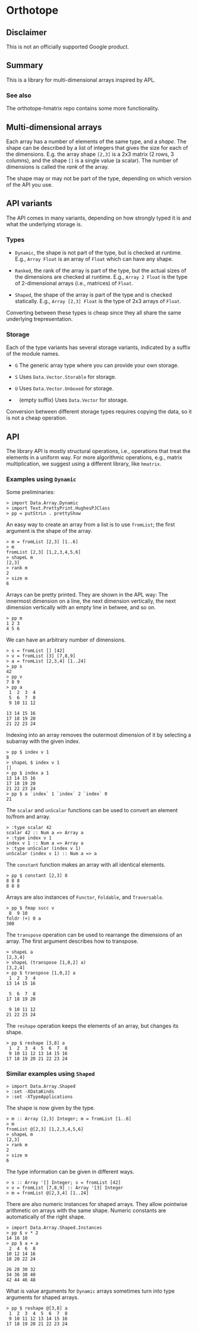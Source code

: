 # Orthotope

## Disclaimer

This is not an officially supported Google product.

## Summary

This is a library for multi-dimensional arrays inspired by APL.

### See also
The orthotope-hmatrix repo contains some more functionality.

## Multi-dimensional arrays

Each array has a number of elements of the same type, and a *shape*. The shape
can be described by a list of integers that gives the size for each of the
dimensions. E.g. the array shape `[2,3]` is a 2x3 matrix (2 rows, 3
columns), and the shape `[]` is a single value (a scalar).
The number of dimensions is called the *rank* of the array.

The shape may or may not be part of the type, depending on which version of the
API you use.

## API variants

The API comes in many variants, depending on how strongly typed it is and what
the underlying storage is.

### Types

*   `Dynamic`, the shape is not part of the type, but is checked at runtime.
    E.g., `Array Float` is an array of `Float` which can have any shape.

*   `Ranked`, the rank of the array is part of the type, but the actual sizes of
    the dimensions are checked at runtime. E.g., `Array 2 Float` is the type of
    2-dimensional arrays (i.e., matrices) of `Float`.

*   `Shaped`, the shape of the array is part of the type and is checked
    statically. E.g., `Array [2,3] Float` is the type of 2x3 arrays of `Float`.

Converting between these types is cheap since they all share the same underlying
trepresentation.

### Storage

Each of the type variants has several storage variants, indicated by a suffix of
the module names.

*   `G` The generic array type where you can provide your own storage.

*   `S` Uses `Data.Vector.Storable` for storage.

*   `U` Uses `Data.Vector.Unboxed` for storage.

*   ` ` (empty suffix) Uses `Data.Vector` for storage.

Conversion between different storage types requires copying the data, so it is
not a cheap operation.

## API

The library API is mostly structural operations, i.e., operations that
treat the elements in a uniform way.  For more algorithmic operations,
e.g., matrix multiplication, we suggest using a different library,
like `hmatrix`.

### Examples using `Dynamic`

Some preliminaries:

```
> import Data.Array.Dynamic
> import Text.PrettyPrint.HughesPJClass
> pp = putStrLn . prettyShow
```

An easy way to create an array from a list is to use `fromList`;
the first argument is the shape of the array.

```
> m = fromList [2,3] [1..6]
> m
fromList [2,3] [1,2,3,4,5,6]
> shapeL m
[2,3]
> rank m
2
> size m
6
```

Arrays can be pretty printed.  They are shown in the APL way:
The innermost dimension on a line, the next dimension vertically,
the next dimension vertically with an empty line in betwee, and so on.

```
> pp m
1 2 3
4 5 6
```

We can have an arbitrary number of dimensions.

```
> s = fromList [] [42]
> v = fromList [3] [7,8,9]
> a = fromList [2,3,4] [1..24]
> pp s
42
> pp v
7 8 9
> pp a
 1  2  3  4
 5  6  7  8
 9 10 11 12

13 14 15 16
17 18 19 20
21 22 23 24
```

Indexing into an array removes the outermost dimension of it by selecting a subarray with the given index.

```
> pp $ index v 1
8
> shapeL $ index v 1
[]
> pp $ index a 1
13 14 15 16
17 18 19 20
21 22 23 24
> pp $ a `index` 1 `index` 2 `index` 0
21
```

The `scalar` and `unScalar` functions can be used to convert an element to/from and array.
```
> :type scalar 42
scalar 42 :: Num a => Array a
> :type index v 1
index v 1 :: Num a => Array a
> :type unScalar (index v 1)
unScalar (index v 1) :: Num a => a
```

The `constant` function makes an array with all identical elements.

```
> pp $ constant [2,3] 8
8 8 8
8 8 8
```

Arrays are also instances of `Functor`, `Foldable`, and `Traversable`.

```
> pp $ fmap succ v
 8  9 10
foldr (+) 0 a
300
```

The `transpose` operation can be used to rearrange the dimensions of an array.
The first argument describes how to transpose.

```
> shapeL a
[2,3,4]
> shapeL (transpose [1,0,2] a)
[3,2,4]
> pp $ transpose [1,0,2] a
 1  2  3  4
13 14 15 16

 5  6  7  8
17 18 19 20

 9 10 11 12
21 22 23 24
```

The `reshape` operation keeps the elements of an array,
but changes its shape.

```
> pp $ reshape [3,8] a
 1  2  3  4  5  6  7  8
 9 10 11 12 13 14 15 16
17 18 19 20 21 22 23 24
```



### Similar examples using `Shaped`

```
> import Data.Array.Shaped
> :set -XDataKinds
> :set -XTypeApplications
```

The shape is now given by the type.

```
> m :: Array [2,3] Integer; m = fromList [1..6]
> m
fromList @[2,3] [1,2,3,4,5,6]
> shapeL m
[2,3]
> rank m
2
> size m
6
```

The type information can be given in different ways.

```
> s :: Array '[] Integer; s = fromList [42]
> v = fromList [7,8,9] :: Array '[3] Integer
> m = fromList @[2,3,4] [1..24]
```

There are also numeric instances for shaped arrays.
They allow pointwise arithmetic on arrays with the same shape.
Numeric constants are automatically of the right shape.

```
> import Data.Array.Shaped.Instances
> pp $ v * 2
14 16 18
> pp $ a + a
 2  4  6  8
10 12 14 16
18 20 22 24

26 28 30 32
34 36 38 40
42 44 46 48
```

What is value arguments for `Dynamic` arrays sometimes turn into type arguments
for shaped arrays.

```
> pp $ reshape @[3,8] a
 1  2  3  4  5  6  7  8
 9 10 11 12 13 14 15 16
17 18 19 20 21 22 23 24
```

